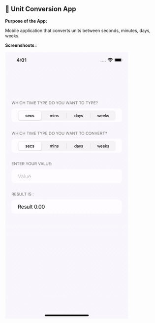 ## 📏 Unit Conversion App

**Purpose of the App:**

Mobile application that converts units between seconds, minutes, days, weeks.

**Screenshoots :**

<img src="screenshot.gif" width="400"/>
